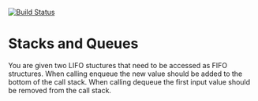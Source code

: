 [![Build Status](https://travis-ci.com/jlhiskey/code-challenge.svg?branch=master)](https://travis-ci.com/jlhiskey/code-challenge)

# Stacks and Queues

 You are given two LIFO stuctures that need to be accessed as FIFO structures. When calling enqueue the new value should be added to the bottom of the call stack. When calling dequeue the first input value should be removed from the call stack.
 
